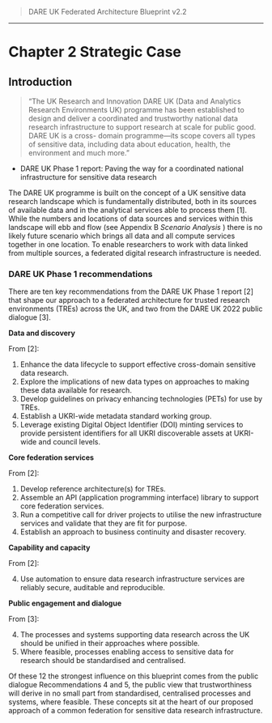 > DARE UK Federated Architecture Blueprint  v2.2
----

# Chapter 2 Strategic Case
## Introduction


>“The UK Research and Innovation DARE UK (Data and Analytics Research Environments UK)
programme has been established to design and deliver a coordinated and trustworthy national
data research infrastructure to support research at scale for public good. DARE UK is a cross-
domain programme—its scope covers all types of sensitive data, including data about education,
health, the environment and much more.”

 - DARE UK Phase 1 report: Paving the way for a coordinated national infrastructure for sensitive data research

The DARE UK programme is built on the concept of a UK sensitive data research landscape which is
fundamentally distributed, both in its sources of available data and in the analytical services able to
process them [1]. While the numbers and locations of data sources and services within this landscape will
ebb and flow (see Appendix B _Scenario Analysis_ ) there is no likely future scenario which brings all data and
all compute services together in one location. To enable researchers to work with data linked from
multiple sources, a federated digital research infrastructure is needed.

### DARE UK Phase 1 recommendations

There are ten key recommendations from the DARE UK Phase 1 report [2] that shape our approach to a
federated architecture for trusted research environments (TREs) across the UK, and two from the DARE
UK 2022 public dialogue [3].

**Data and discovery**

From [2]:

1. Enhance the data lifecycle to support effective cross-domain sensitive data research.
2. Explore the implications of new data types on approaches to making these data available for
    research.
3. Develop guidelines on privacy enhancing technologies (PETs) for use by TREs.
4. Establish a UKRI-wide metadata standard working group.
5. Leverage existing Digital Object Identifier (DOI) minting services to provide persistent identifiers
    for all UKRI discoverable assets at UKRI-wide and council levels.

**Core federation services**

From [2]:

1. Develop reference architecture(s) for TREs.
2. Assemble an API (application programming interface) library to support core federation services.
3. Run a competitive call for driver projects to utilise the new infrastructure services and validate
    that they are fit for purpose.
4. Establish an approach to business continuity and disaster recovery.

**Capability and capacity**

From [2]:

4. Use automation to ensure data research infrastructure services are reliably secure, auditable and
    reproducible.

**Public engagement and dialogue**

From [3]:

4. The processes and systems supporting data research across the UK should be unified in their
    approaches where possible.
5. Where feasible, processes enabling access to sensitive data for research should be standardised
    and centralised.

Of these 12 the strongest influence on this blueprint comes from the public dialogue Recommendations 4
and 5, the public view that trustworthiness will derive in no small part from standardised, centralised
processes and systems, where feasible. These concepts sit at the heart of our proposed approach of a
common federation for sensitive data research infrastructure.

